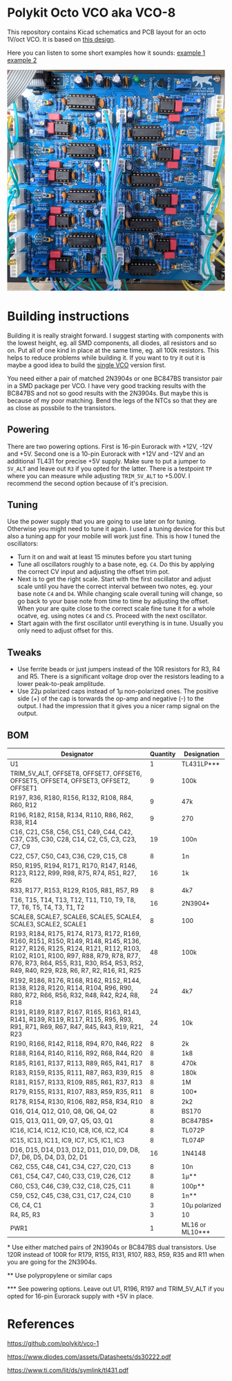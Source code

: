 # Polykit Octo VCO aka VCO-8

This repository contains Kicad schematics and PCB layout for an octo 1V/oct VCO. It is based on [this design](https://github.com/polykit/vco-1).

Here you can listen to some short examples how it sounds: [example 1](https://soundcloud.com/polykit/polykit-octo-vco) [example 2](https://soundcloud.com/polykit/polykit-oxcto-vco-2)


![Polykit Octo VCO](vco-8.jpg)

# Building instructions

Building it is really straight forward. I suggest starting with components with the lowest height, eg. all SMD components, all diodes, all resistors and so on. Put all of one kind in place at the same time, eg. all 100k resistors. This helps to reduce problems while building it. If you want to try it out it is maybe a good idea to build the [single VCO](https://github.com/polykit/vco-1) version first.

You need either a pair of matched 2N3904s or one BC847BS transistor pair in a SMD package per VCO. I have very good tracking results with the BC847BS and not so good results with the 2N3904s. But maybe this is because of my poor matching. Bend the legs of the NTCs so that they are as close as possbile to the transistors.

## Powering

There are two powering options. First is 16-pin Eurorack with +12V, -12V and +5V. Second one is a 10-pin Eurorack with +12V and -12V and an additional TL431 for precise +5V supply. Make sure to put a jumper to `5V_ALT` and leave out `R3` if you opted for the latter. There is a testpoint `TP` where you can measure while adjusting `TRIM_5V_ALT` to +5.00V. I recommend the second option because of it's precision.

## Tuning

Use the power supply that you are going to use later on for tuning. Otherwise you might need to tune it again. I used a tuning device for this but also a tuning app for your mobile will work just fine. This is how I tuned the oscillators:

* Turn it on and wait at least 15 minutes before you start tuning
* Tune all oscillators roughly to a base note, eg. `C4`. Do this by applying the correct CV input and adjusting the offset trim pot.
* Next is to get the right scale. Start with the first oscillator and adjust scale until you have the correct interval between two notes, eg. your base note `C4` and `D4`. While changing scale overall tuning will change, so go back to your base note from time to time by adjusting the offset. When your are quite close to the correct scale fine tune it for a whole ocatve, eg. using notes `C4` and `C5`. Proceed with the next oscillator.
* Start again with the first oscillator until everything is in tune. Usually you only need to adjust offset for this.

## Tweaks

* Use ferrite beads or just jumpers instead of the 10R resistors for R3, R4 and R5. There is a significant voltage drop over the resistors leading to a lower peak-to-peak amplitude.
* Use 22µ polarized caps instead of 1µ non-polarized ones. The positive side (+) of the cap is torwards the op-amp and negative (-) to the output. I had the impression that it gives you a nicer ramp signal on the output.

## BOM

|Designator|Quantity                                                                                                                                                                                                           |Designation|
|----------|-------------------------------------------------------------------------------------------------------------------------------------------------------------------------------------------------------------------|-----------|
|U1        |1                                                                                                                                                                                                                  |TL431LP*** |
|TRIM_5V_ALT, OFFSET8, OFFSET7, OFFSET6, OFFSET5, OFFSET4, OFFSET3, OFFSET2, OFFSET1|9                                                                                                                                                                                                                  |100k       |
|R197, R36, R180, R156, R132, R108, R84, R60, R12|9                                                                                                                                                                                                                  |47k        |
|R196, R182, R158, R134, R110, R86, R62, R38, R14|9                                                                                                                                                                                                                  |270        |
|C16, C21, C58, C56, C51, C49, C44, C42, C37, C35, C30, C28, C14, C2, C5, C3, C23, C7, C9|19                                                                                                                                                                                                                 |100n       |
|C22, C57, C50, C43, C36, C29, C15, C8|8                                                                                                                                                                                                                  |1n         |
|R50, R195, R194, R171, R170, R147, R146, R123, R122, R99, R98, R75, R74, R51, R27, R26|16                                                                                                                                                                                                                 |1k         |
|R33, R177, R153, R129, R105, R81, R57, R9|8                                                                                                                                                                                                                  |4k7        |
|T16, T15, T14, T13, T12, T11, T10, T9, T8, T7, T6, T5, T4, T3, T1, T2|16                                                                                                                                                                                                                 |2N3904*    |
|SCALE8, SCALE7, SCALE6, SCALE5, SCALE4, SCALE3, SCALE2, SCALE1|8                                                                                                                                                                                                                  |100        |
|R193, R184, R175, R174, R173, R172, R169, R160, R151, R150, R149, R148, R145, R136, R127, R126, R125, R124, R121, R112, R103, R102, R101, R100, R97, R88, R79, R78, R77, R76, R73, R64, R55, R31, R30, R54, R53, R52, R49, R40, R29, R28, R6, R7, R2, R16, R1, R25|48                                                                                                                                                                                                                 |100k       |
|R192, R186, R176, R168, R162, R152, R144, R138, R128, R120, R114, R104, R96, R90, R80, R72, R66, R56, R32, R48, R42, R24, R8, R18|24                                                                                                                                                                                                                 |4k7        |
|R191, R189, R187, R167, R165, R163, R143, R141, R139, R119, R117, R115, R95, R93, R91, R71, R69, R67, R47, R45, R43, R19, R21, R23|24                                                                                                                                                                                                                 |10k        |
|R190, R166, R142, R118, R94, R70, R46, R22|8                                                                                                                                                                                                                  |2k         |
|R188, R164, R140, R116, R92, R68, R44, R20|8                                                                                                                                                                                                                  |1k8        |
|R185, R161, R137, R113, R89, R65, R41, R17|8                                                                                                                                                                                                                  |470k       |
|R183, R159, R135, R111, R87, R63, R39, R15|8                                                                                                                                                                                                                  |180k       |
|R181, R157, R133, R109, R85, R61, R37, R13|8                                                                                                                                                                                                                  |1M         |
|R179, R155, R131, R107, R83, R59, R35, R11|8                                                                                                                                                                                                                  |100*       |
|R178, R154, R130, R106, R82, R58, R34, R10|8                                                                                                                                                                                                                  |2k2        |
|Q16, Q14, Q12, Q10, Q8, Q6, Q4, Q2|8                                                                                                                                                                                                                  |BS170      |
|Q15, Q13, Q11, Q9, Q7, Q5, Q3, Q1|8                                                                                                                                                                                                                  |BC847BS*   |
|IC16, IC14, IC12, IC10, IC8, IC6, IC2, IC4|8                                                                                                                                                                                                                  |TL072P     |
|IC15, IC13, IC11, IC9, IC7, IC5, IC1, IC3|8                                                                                                                                                                                                                  |TL074P     |
|D16, D15, D14, D13, D12, D11, D10, D9, D8, D7, D6, D5, D4, D3, D2, D1|16                                                                                                                                                                                                                 |1N4148     |
|C62, C55, C48, C41, C34, C27, C20, C13|8                                                                                                                                                                                                                  |10n        |
|C61, C54, C47, C40, C33, C19, C26, C12|8                                                                                                                                                                                                                  |1µ**         |
|C60, C53, C46, C39, C32, C18, C25, C11|8                                                                                                                                                                                                                  |100p**       |
|C59, C52, C45, C38, C31, C17, C24, C10|8                                                                                                                                                                                                                  |1n**       |
|C6, C4, C1  |3                                                                                                                                                                                                                  |10µ polarized       |
|R4, R5, R3  |3                                                                                                                                                                                                                  |10         |
|PWR1      |1                                                                                                                                                                                                                  |ML16 or ML10***|                                                                                           


\* Use either matched pairs of 2N3904s or BC847BS dual transistors. Use 120R instead of 100R for R179, R155, R131, R107, R83, R59, R35 and R11 when you are going for the 2N3904s.

\** Use polypropylene or similar caps

\*** See powering options. Leave out U1, R196, R197 and TRIM_5V_ALT if you opted for 16-pin Eurorack supply with +5V in place.

# References

https://github.com/polykit/vco-1

https://www.diodes.com/assets/Datasheets/ds30222.pdf

https://www.ti.com/lit/ds/symlink/tl431.pdf
